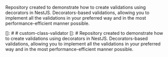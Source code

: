 Repository created to demonstrate how to create validations using decorators in NestJS. Decorators-based validations, allowing you to implement all the validations in your preferred way and in the most performance-efficient manner possible.

[]: # # custom-class-validator
[]: # Repository created to demonstrate how to create validations using decorators in NestJS. Decorators-based validations, allowing you to implement all the validations in your preferred way and in the most performance-efficient manner possible.
